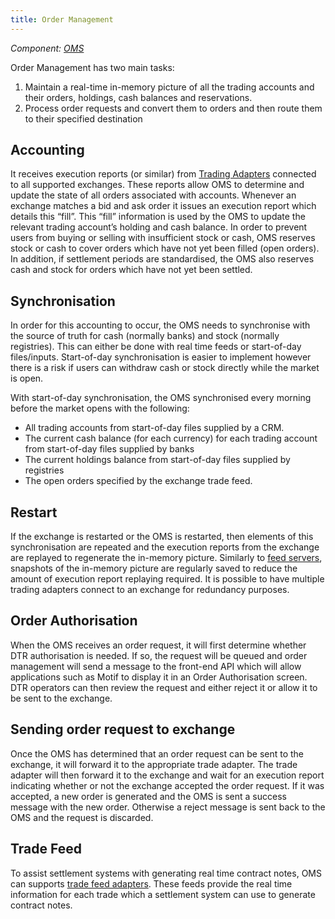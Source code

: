```yaml
---
title: Order Management
---
```


*Component: [OMS](../../../components/back-end/oms/)*

Order Management has two main tasks:
1. Maintain a real-time in-memory picture of all the trading accounts and their orders, holdings, cash balances and reservations.
1. Process order requests and convert them to orders and then route them to their specified destination

## Accounting

It receives execution reports (or similar) from [Trading Adapters](./trading-adapter/) connected to all supported exchanges. These reports allow OMS to determine and update the state of all orders associated with accounts.  Whenever an exchange matches a bid and ask order it issues an execution report which details this “fill”.  This “fill” information is used by the OMS to update the relevant trading account’s holding and cash balance.
In order to prevent users from buying or selling with insufficient stock or cash, OMS reserves stock or cash to cover orders which have not yet been filled (open orders).  In addition, if settlement periods are standardised, the OMS also reserves cash and stock for orders which have not yet been settled.

## Synchronisation

In order for this accounting to occur, the OMS needs to synchronise with the source of truth for cash (normally banks) and stock (normally registries).  This can either be done with real time feeds or start-of-day files/inputs.  Start-of-day synchronisation is easier to implement however there is a risk if users can withdraw cash or stock directly while the market is open.

With start-of-day synchronisation, the OMS synchronised every morning before the market opens with the following:
* All trading accounts from start-of-day files supplied by a CRM.
* The current cash balance (for each currency) for each trading account from start-of-day files supplied by banks
* The current holdings balance from start-of-day files supplied by registries
* The open orders specified by the exchange trade feed.

## Restart

If the exchange is restarted or the OMS is restarted, then elements of this synchronisation are repeated and the execution reports from the exchange are replayed to regenerate the in-memory picture.  Similarly to [feed servers](./feed-server/), snapshots of the in-memory picture are regularly saved to reduce the amount of execution report replaying required.  It is possible to have multiple trading adapters connect to an exchange for redundancy purposes.

## Order Authorisation

When the OMS receives an order request, it will first determine whether DTR authorisation is needed.  If so, the request will be queued and order management will send a message to the front-end API which will allow applications such as Motif to display it in an Order Authorisation screen.  DTR operators can then review the request and either reject it or allow it to be sent to the exchange.

## Sending order request to exchange

Once the OMS has determined that an order request can be sent to the exchange, it will forward it to the appropriate trade adapter. The trade adapter will then forward it to the exchange and wait for an execution report indicating whether or not the exchange accepted the order request.  If it was accepted, a new order is generated and the OMS is sent a success message with the new order.  Otherwise a reject message is sent back to the OMS and the request is discarded.

## Trade Feed

To assist settlement systems with generating real time contract notes, OMS can supports [trade feed adapters](./trade-feed-adapter/). These feeds provide the real time information for each trade which a settlement system can use to generate contract notes.
